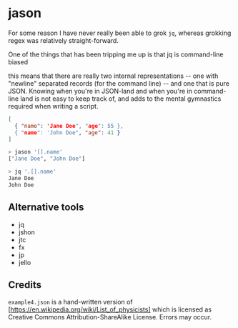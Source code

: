 jason
=====
For some reason I have never really been able to grok `jq`, whereas grokking
regex was relatively straight-forward.

One of the things that has been tripping me up is that jq is command-line biased

this means that there are really two internal representations -- one with 
"newline" separated records (for the command line) -- and one that is pure JSON.
Knowing when you're in JSON-land and when you're in command-line land is not
easy to keep track of, and adds to the mental gymnastics required when writing a
script.



```json
[
  { "name": 'Jane Doe", "age": 55 },
  { "name": 'John Doe", "age": 41 }
]
```

```bash
> jason '[].name'
["Jane Doe", "John Doe"]

> jq '.[].name'
Jane Doe
John Doe
```

Alternative tools
-----------------

* jq
* jshon
* jtc
* fx
* jp
* jello

Credits
-------
`example4.json` is a hand-written version of [https://en.wikipedia.org/wiki/List_of_physicists]
which is licensed as Creative Commons Attribution-ShareAlike License. Errors may
occur.
